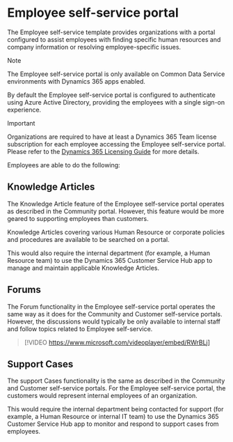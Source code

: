 # Employee self-service portal

The Employee self-service template provides organizations with a portal configured to assist employees with finding specific human resources and company information or resolving employee-specific issues.

> [!NOTE]
> The Employee self-service portal is only available on Common Data Service environments with Dynamics 365 apps enabled.

By default the Employee self-service portal is configured to authenticate using Azure Active Directory, providing the employees with a single sign-on experience.

> [!IMPORTANT]
> Organizations are required to have at least a Dynamics 365 Team license subscription for each employee accessing the Employee self-service portal. Please refer to the [Dynamics 365 Licensing Guide](https://go.microsoft.com/fwlink/p/?LinkId=866544) for more details.

Employees are able to do the following:

## Knowledge Articles

The Knowledge Article feature of the Employee self-service portal operates as described in the Community portal.  However, this feature would be more geared to supporting employees than customers.

Knowledge Articles covering various Human Resource or corporate policies and procedures are available to be searched on a portal.

This would also require the internal department (for example, a Human Resource team) to use the Dynamics 365 Customer Service Hub app to manage and maintain applicable Knowledge Articles.

## Forums

The Forum functionality in the Employee self-service portal operates the same way as it does for the Community and Customer self-service portals.  However, the discussions would typically be only available to internal staff and follow topics related to Employee self-service.

> [!VIDEO https://www.microsoft.com/videoplayer/embed/RWrBLj]

## Support Cases

The support Cases functionality is the same as described in the Community and Customer self-service portals.  For the Employee self-service portal, the customers would represent internal employees of an organization.

This would require the internal department  being contacted for support (for example, a Human Resource or internal IT team) to use the Dynamics 365 Customer Service Hub app to monitor and respond to support cases from employees.
